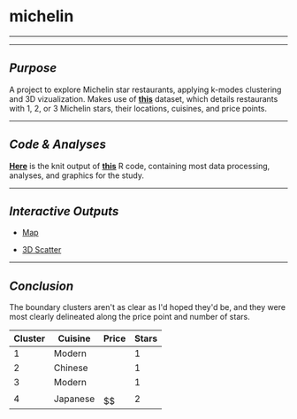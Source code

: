 # michelin

---

---

## *Purpose*

A project to explore Michelin star restaurants, applying k-modes clustering and 3D vizualization. Makes use of [**this**](https://www.kaggle.com/jackywang529/michelin-restaurants) dataset, which details restaurants with 1, 2, or 3 Michelin stars, their locations, cuisines, and price points.

---

## *Code & Analyses*

[**Here**](http://htmlpreview.github.io/?https://github.com/ryancahildebrandt/michelin/blob/master/michelin.html) is the knit output of [**this**](/michelin.Rmd) R code, containing most data processing, analyses, and graphics for the study.

---

## *Interactive Outputs*

- [Map](http://htmlpreview.github.io/?https://github.com/ryancahildebrandt/michelin/blob/master/michelin_map.html)

- [3D Scatter](http://htmlpreview.github.io/?https://github.com/ryancahildebrandt/michelin/blob/master/michelin_3D.html)

---

## *Conclusion*

The boundary clusters aren't as clear as I'd hoped they'd be, and they were most clearly delineated along the price point and number of stars.

| Cluster | Cuisine  | Price  | Stars |
| ------- | -------- | ------ | ----- |
| 1       | Modern   | $$$$   | 1     |
| 2       | Chinese  | $$$$   | 1     |
| 3       | Modern   | $$$$   | 1     |
| 4       | Japanese | $$$$$$ | 2     |